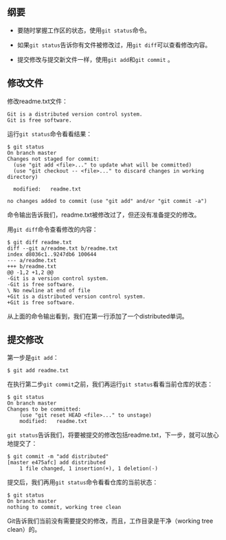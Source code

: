 ## 纲要

- 要随时掌握工作区的状态，使用`git status`命令。

- 如果`git status`告诉你有文件被修改过，用`git diff`可以查看修改内容。

- 提交修改与提交新文件一样，使用`git add`和`git commit` 。





## 修改文件

修改readme.txt文件：

```纯文本
Git is a distributed version control system.
Git is free software.
```

运行`git status`命令看看结果：

```Git
$ git status
On branch master
Changes not staged for commit:
  (use "git add <file>..." to update what will be committed)
  (use "git checkout -- <file>..." to discard changes in working directory)

  modified:   readme.txt

no changes added to commit (use "git add" and/or "git commit -a")
```

命令输出告诉我们，readme.txt被修改过了，但还没有准备提交的修改。

用`git diff`命令查看修改的内容：

```Git
$ git diff readme.txt
diff --git a/readme.txt b/readme.txt
index d8036c1..9247db6 100644
--- a/readme.txt
+++ b/readme.txt
@@ -1,2 +1,2 @@
-Git is a version control system.
-Git is free software.
\ No newline at end of file
+Git is a distributed version control system.
+Git is free software.

```

从上面的命令输出看到，我们在第一行添加了一个distributed单词。



## 提交修改

第一步是`git add`：

```Git
$ git add readme.txt
```

在执行第二步`git commit`之前，我们再运行`git status`看看当前仓库的状态：

```Git
$ git status
On branch master
Changes to be committed:
    (use "git reset HEAD <file>..." to unstage)
    modified:   readme.txt
```

`git status`告诉我们，将要被提交的修改包括readme.txt，下一步，就可以放心地提交了：

```Git
$ git commit -m "add distributed"
[master e475afc] add distributed
    1 file changed, 1 insertion(+), 1 deletion(-)
```

提交后，我们再用`git status`命令看看仓库的当前状态：

```Git
$ git status
On branch master
nothing to commit, working tree clean
```

Git告诉我们当前没有需要提交的修改，而且，工作目录是干净（working tree clean）的。